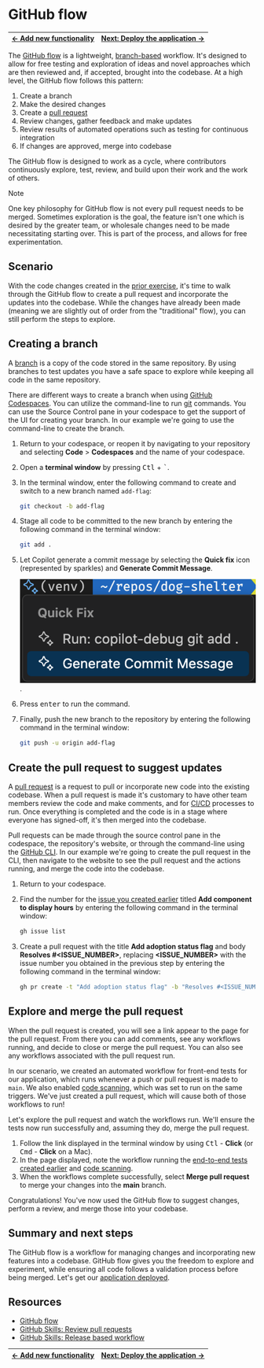 # GitHub flow

| [← Add new functionality][walkthrough-previous] | [Next: Deploy the application →][walkthrough-next] |
|:-----------------------------------|------------------------------------------:|

The [GitHub flow][github-flow] is a lightweight, [branch-based][about-branches] workflow. It's designed to allow for free testing and exploration of ideas and novel approaches which are then reviewed and, if accepted, brought into the codebase. At a high level, the GitHub flow follows this pattern:

1. Create a branch
2. Make the desired changes
3. Create a [pull request][about-prs]
4. Review changes, gather feedback and make updates
5. Review results of automated operations such as testing for continuous integration
6. If changes are approved, merge into codebase

The GitHub flow is designed to work as a cycle, where contributors continuously explore, test, review, and build upon their work and the work of others.

> [!NOTE]
> One key philosophy for GitHub flow is not every pull request needs to be merged. Sometimes exploration is the goal, the feature isn't one which is desired by the greater team, or wholesale changes need to be made necessitating starting over. This is part of the process, and allows for free experimentation.

## Scenario

With the code changes created in the [prior exercise][walkthrough-previous], it's time to walk through the GitHub flow to create a pull request and incorporate the updates into the codebase. While the changes have already been made (meaning we are slightly out of order from the "traditional" flow), you can still perform the steps to explore.

## Creating a branch

A [branch][about-branches] is a copy of the code stored in the same repository. By using branches to test updates you have a safe space to explore while keeping all code in the same repository.

There are different ways to create a branch when using [GitHub Codespaces][github-codespaces]. You can utilize the command-line to run [git](https://git-scm.com/docs/git-branch) commands. You can use the Source Control pane in your codespace to get the support of the UI for creating your branch. In our example we're going to use the command-line to create the branch.

1. Return to your codespace, or reopen it by navigating to your repository and selecting **Code** > **Codespaces** and the name of your codespace.
2. Open a **terminal window** by pressing <kbd>Ctl</kbd> + <kbd>\`</kbd>.
3. In the terminal window, enter the following command to create and switch to a new branch named `add-flag`:

    ```bash
    git checkout -b add-flag
    ```

4. Stage all code to be committed to the new branch by entering the following command in the terminal window:

    ```bash
    git add .
    ```

5. Let Copilot generate a commit message by selecting the **Quick fix** icon (represented by sparkles) and **Generate Commit Message**.

    ![Screenshot of the quick fix menu with Generate Commit Message selected](./images/7-generate-commit-message.png).

6. Press <kbd>enter</kbd> to run the command.
7. Finally, push the new branch to the repository by entering the following command in the terminal window:

    ```bash
    git push -u origin add-flag
    ```

## Create the pull request to suggest updates

A [pull request][about-prs] is a request to pull or incorporate new code into the existing codebase. When a pull request is made it's customary to have other team members review the code and make comments, and for [CI/CD][cicd-resources] processes to run. Once everything is completed and the code is in a stage where everyone has signed-off, it's then merged into the codebase.

Pull requests can be made through the source control pane in the codespace, the repository's website, or through the command-line using the [GitHub CLI][github-cli]. In our example we're going to create the pull request in the CLI, then navigate to the website to see the pull request and the actions running, and merge the code into the codebase.

1. Return to your codespace.
2. Find the number for the [issue you created earlier][issues-exercise] titled **Add component to display hours** by entering the following command in the terminal window:

    ```bash
    gh issue list
    ```

3. Create a pull request with the title **Add adoption status flag** and body **Resolves #\<ISSUE_NUMBER\>**, replacing **\<ISSUE_NUMBER\>** with the issue number you obtained in the previous step by entering the following command in the terminal window:

    ```bash
    gh pr create -t "Add adoption status flag" -b "Resolves #<ISSUE_NUMBER>"
    ```

## Explore and merge the pull request

When the pull request is created, you will see a link appear to the page for the pull request. From there you can add comments, see any workflows running, and decide to close or merge the pull request. You can also see any workflows associated with the pull request run.

In our scenario, we created an automated workflow for front-end tests for our application, which runs whenever a push or pull request is made to `main`. We also enabled [code scanning][security-exercise], which was set to run on the same triggers. We've just created a pull request, which will cause both of those workflows to run!

Let's explore the pull request and watch the workflows run. We'll ensure the tests now run successfully and, assuming they do, merge the pull request.

1. Follow the link displayed in the terminal window by using <kbd>Ctl</kbd> - **Click** (or <kbd>Cmd</kbd> - **Click** on a Mac).
2. In the page displayed, note the workflow running the [end-to-end tests created earlier][testing-exercise] and [code scanning][security-exercise].
3. When the workflows complete successfully, select **Merge pull request** to merge your changes into the **main** branch.

Congratulations! You've now used the GitHub flow to suggest changes, perform a review, and merge those into your codebase.

## Summary and next steps

The GitHub flow is a workflow for managing changes and incorporating new features into a codebase. GitHub flow gives you the freedom to explore and experiment, while ensuring all code follows a validation process before being merged. Let's get our [application deployed][walkthrough-next].

## Resources

- [GitHub flow][github-flow]
- [GitHub Skills: Review pull requests][skills-review-prs]
- [GitHub Skills: Release based workflow][skills-release-workflow]

| [← Add new functionality][walkthrough-previous] | [Next: Deploy the application →][walkthrough-next] |
|:-----------------------------------|------------------------------------------:|

[issues-exercise]: ./2-issues.md
[security-exercise]: ./1-code-scanning.md
[testing-exercise]: ./4-testing.md
[walkthrough-next]: ./8-deployment.md
[walkthrough-previous]: ./6-code.md

[about-branches]: https://docs.github.com/en/pull-requests/collaborating-with-pull-requests/proposing-changes-to-your-work-with-pull-requests/about-branches
[about-prs]: https://docs.github.com/en/pull-requests/collaborating-with-pull-requests/proposing-changes-to-your-work-with-pull-requests/about-pull-requests
[cicd-resources]: https://resources.github.com/ci-cd/
[github-codespaces]: https://github.com/features/codespaces
[github-cli]: https://cli.github.com/
[github-flow]: https://docs.github.com/en/get-started/quickstart/github-flow
[skills-release-workflow]: https://github.com/skills/release-based-workflow
[skills-review-prs]: https://github.com/skills/review-pull-requests
